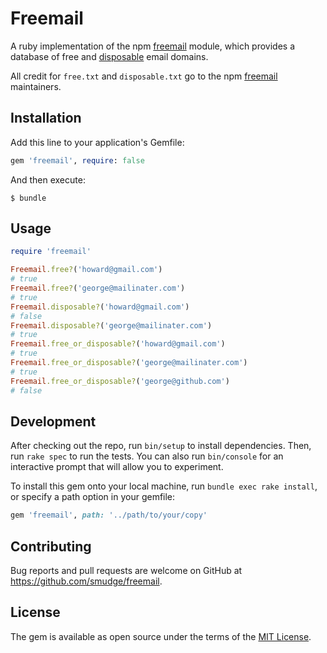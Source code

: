 # Freemail

A ruby implementation of the npm [freemail](https://github.com/willwhite/freemail) module, which
provides a database of free and [disposable](http://en.wikipedia.org/wiki/Disposable_email_address)
email domains.

All credit for `free.txt` and `disposable.txt` go to the npm
[freemail](https://github.com/willwhite/freemail) maintainers.

## Installation

Add this line to your application's Gemfile:

```ruby
gem 'freemail', require: false
```

And then execute:

    $ bundle

## Usage

```ruby
require 'freemail'

Freemail.free?('howard@gmail.com')
# true
Freemail.free?('george@mailinater.com')
# true
Freemail.disposable?('howard@gmail.com')
# false
Freemail.disposable?('george@mailinater.com')
# true
Freemail.free_or_disposable?('howard@gmail.com')
# true
Freemail.free_or_disposable?('george@mailinater.com')
# true
Freemail.free_or_disposable?('george@github.com')
# false
```

## Development

After checking out the repo, run `bin/setup` to install dependencies. Then, run `rake spec` to run the tests. You can also run `bin/console` for an interactive prompt that will allow you to experiment.

To install this gem onto your local machine, run `bundle exec rake install`, or specify a path option in your gemfile:

```ruby
gem 'freemail', path: '../path/to/your/copy'
```

## Contributing

Bug reports and pull requests are welcome on GitHub at https://github.com/smudge/freemail.

## License

The gem is available as open source under the terms of the [MIT License](http://opensource.org/licenses/MIT).

